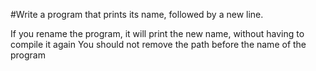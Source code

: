 #Write a program that prints its name, followed by a new line.

If you rename the program, it will print the new name, without having to compile it again
You should not remove the path before the name of the program
